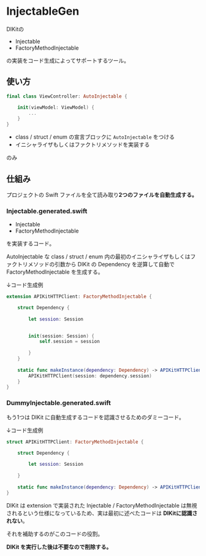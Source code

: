 # InjectableGen

DIKitの
- Injectable
- FactoryMethodInjectable

の実装をコード生成によってサポートするツール。

## 使い方

```swift
final class ViewController: AutoInjectable {

    init(viewModel: ViewModel) {
        ...
    }
}
```

- class / struct / enum の宣言ブロックに `AutoInjectable` をつける
- イニシャライザもしくはファクトリメソッドを実装する

のみ

## 仕組み

プロジェクトの Swift ファイルを全て読み取り**2つのファイルを自動生成する。**

### Injectable.generated.swift

- Injectable
- FactoryMethodInjectable

を実装するコード。

AutoInjectable な class / struct / enum 内の最初のイニシャライザもしくはファクトリメソッドの引数から DIKit の Dependency を逆算して自動で FactoryMethodInjectable を生成する。

↓コード生成例

```swift
extension APIKitHTTPClient: FactoryMethodInjectable {

    struct Dependency {
        
        let session: Session
        

        init(session: Session) {
            self.session = session
            
        }
    }
    
    static func makeInstance(dependency: Dependency) -> APIKitHTTPClient {
        APIKitHTTPClient(session: dependency.session)
    }
}
```

### DummyInjectable.generated.swift

もう1つは DIKit に自動生成するコードを認識させるためのダミーコード。

↓コード生成例

```swift
struct APIKitHTTPClient: FactoryMethodInjectable {

    struct Dependency {
        
        let session: Session
        
    }
    
    static func makeInstance(dependency: Dependency) -> APIKitHTTPClient { fatalError() }
}
```

DIKit は extension で実装された Injectable / FactoryMethodInjectable は無視されるという仕様になっているため、実は最初に述べたコードは **DIKitに認識されない**。  

それを補助するのがこのコードの役割。

**DIKit を実行した後は不要なので削除する。**